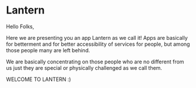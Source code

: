 # Lantern

Hello Folks,

Here we are presenting you an app Lantern as we call it!
Apps are basically for betterment and for better accessibility of services for people, but among
those people many are left behind.

We are basically concentrating on those people who are no different from us just they are special or physically challenged 
as we call them.

WELCOME TO LANTERN :)

